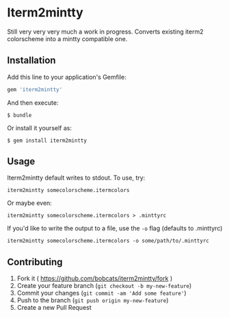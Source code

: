 # Iterm2mintty

Still very very very much a work in progress. Converts existing iterm2 colorscheme into a mintty
compatible one.

## Installation

Add this line to your application's Gemfile:

```ruby
gem 'iterm2mintty'
```

And then execute:

    $ bundle

Or install it yourself as:

    $ gem install iterm2mintty

## Usage

Iterm2mintty default writes to stdout. To use, try:

```
iterm2mintty somecolorscheme.itermcolors
```

Or maybe even:

```
iterm2mintty somecolorscheme.itermcolors > .minttyrc
```

If you'd like to write the output to a file, use the `-o` flag (defaults to .minttyrc)

```
iterm2mintty somecolorscheme.itermcolors -o some/path/to/.minttyrc
```

## Contributing

1. Fork it ( https://github.com/bobcats/iterm2mintty/fork )
2. Create your feature branch (`git checkout -b my-new-feature`)
3. Commit your changes (`git commit -am 'Add some feature'`)
4. Push to the branch (`git push origin my-new-feature`)
5. Create a new Pull Request
